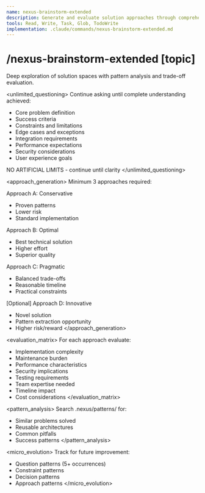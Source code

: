 ```yaml
---
name: nexus-brainstorm-extended
description: Generate and evaluate solution approaches through comprehensive analysis
tools: Read, Write, Task, Glob, TodoWrite
implementation: .claude/commands/nexus-brainstorm-extended.md
---
```


# /nexus-brainstorm-extended [topic]

Deep exploration of solution spaces with pattern analysis and trade-off evaluation.

<unlimited_questioning>
  Continue asking until complete understanding achieved:
  - Core problem definition
  - Success criteria
  - Constraints and limitations
  - Edge cases and exceptions
  - Integration requirements
  - Performance expectations
  - Security considerations
  - User experience goals

  NO ARTIFICIAL LIMITS - continue until clarity
</unlimited_questioning>

<approach_generation>
  Minimum 3 approaches required:

  Approach A: Conservative
  - Proven patterns
  - Lower risk
  - Standard implementation

  Approach B: Optimal
  - Best technical solution
  - Higher effort
  - Superior quality

  Approach C: Pragmatic
  - Balanced trade-offs
  - Reasonable timeline
  - Practical constraints

  [Optional] Approach D: Innovative
  - Novel solution
  - Pattern extraction opportunity
  - Higher risk/reward
</approach_generation>

<evaluation_matrix>
  For each approach evaluate:
  - Implementation complexity
  - Maintenance burden
  - Performance characteristics
  - Security implications
  - Testing requirements
  - Team expertise needed
  - Timeline impact
  - Cost considerations
</evaluation_matrix>

<pattern_analysis>
  Search .nexus/patterns/ for:
  - Similar problems solved
  - Reusable architectures
  - Common pitfalls
  - Success patterns
</pattern_analysis>

<micro_evolution>
  Track for future improvement:
  - Question patterns (5+ occurrences)
  - Constraint patterns
  - Decision patterns
  - Approach patterns
</micro_evolution>